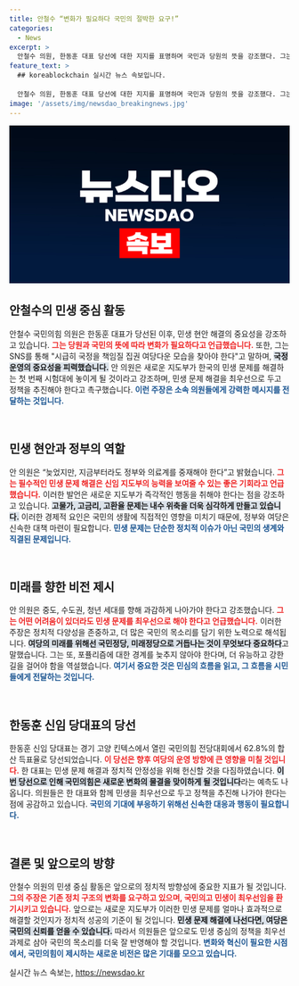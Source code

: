 ```yaml
---
title: 안철수 “변화가 필요하다 국민의 절박한 요구!”
categories:
  - News
excerpt: >
  안철수 의원, 한동훈 대표 당선에 대한 지지를 표명하며 국민과 당원의 뜻을 강조했다. 그는 민생 문제 해결과 중도·청년층으로의 접근 필요성을 역설하며, 포퓰리즘에 맞서 유능함을 강화하자고 촉구했다.
feature_text: >
  ## koreablockchain 실시간 뉴스 속보입니다.

  안철수 의원, 한동훈 대표 당선에 대한 지지를 표명하며 국민과 당원의 뜻을 강조했다. 그는 민생 문제 해결과 중도·청년층으로의 접근 필요성을 역설하며, 포퓰리즘에 맞서 유능함을 강화하자고 촉구했다.
image: '/assets/img/newsdao_breakingnews.jpg'
---
```


<p><img src="/assets/img/newsdao_breakingnews.jpg" alt="koreablockchain 속보" /></p>

<h2 data-ke-size="size26">안철수의 민생 중심 활동</h2>

<p data-ke-size="size16">안철수 국민의힘 의원은 한동훈 대표가 당선된 이후, 민생 현안 해결의 중요성을 강조하고 있습니다. <b><span style="color: #ee2323;">그는 당원과 국민의 뜻에 따라 변화가 필요하다고 언급했습니다.</span></b> 또한, 그는 SNS를 통해 "시급히 국정을 책임질 집권 여당다운 모습을 찾아야 한다"고 말하며, <b><span style="background-color: #21538527;">국정 운영의 중요성을 피력했습니다.</span></b> 안 의원은 새로운 지도부가 한국의 민생 문제를 해결하는 첫 번째 시험대에 놓이게 될 것이라고 강조하며, 민생 문제 해결을 최우선으로 두고 정책을 추진해야 한다고 촉구했습니다. <b><span style="color: #1a5490;">이런 주장은 소속 의원들에게 강력한 메시지를 전달하는 것입니다.</span></b></p>

<p data-ke-size="size16">&nbsp;</p>

<h2 data-ke-size="size26">민생 현안과 정부의 역할</h2>

<p data-ke-size="size16">안 의원은 “늦었지만, 지금부터라도 정부와 의료계를 중재해야 한다”고 밝혔습니다. <b><span style="color: #ee2323;">그는 필수적인 민생 문제 해결은 신임 지도부의 능력을 보여줄 수 있는 좋은 기회라고 언급했습니다.</span></b> 이러한 발언은 새로운 지도부가 즉각적인 행동을 취해야 한다는 점을 강조하고 있습니다. <b><span style="background-color: #21538527;">고물가, 고금리, 고환율 문제는 내수 위축을 더욱 심각하게 만들고 있습니다.</span></b> 이러한 경제적 요인은 국민의 생활에 직접적인 영향을 미치기 때문에, 정부와 여당은 신속한 대책 마련이 필요합니다. <b><span style="color: #1a5490;">민생 문제는 단순한 정치적 이슈가 아닌 국민의 생계와 직결된 문제입니다.</span></b></p>

<p data-ke-size="size16">&nbsp;</p>

<h2 data-ke-size="size26">미래를 향한 비전 제시</h2>

<p data-ke-size="size16">안 의원은 중도, 수도권, 청년 세대를 향해 과감하게 나아가야 한다고 강조했습니다. <b><span style="color: #ee2323;">그는 어떤 어려움이 있더라도 민생 문제를 최우선으로 해야 한다고 언급했습니다.</span></b> 이러한 주장은 정치적 다양성을 존중하고, 더 많은 국민의 목소리를 담기 위한 노력으로 해석됩니다. <b><span style="background-color: #21538527;">여당의 미래를 위해선 국민정당, 미래정당으로 거듭나는 것이 무엇보다 중요하다</span></b>고 말했습니다. 그는 또, 포퓰리즘에 대한 경계를 늦추지 않아야 한다며, 더 유능하고 강한 길을 걸어야 함을 역설했습니다. <b><span style="color: #1a5490;">여기서 중요한 것은 민심의 흐름을 읽고, 그 흐름을 시민들에게 전달하는 것입니다.</span></b></p>

<p data-ke-size="size16">&nbsp;</p>

<h2 data-ke-size="size26">한동훈 신임 당대표의 당선</h2>

<p data-ke-size="size16">한동훈 신임 당대표는 경기 고양 킨텍스에서 열린 국민의힘 전당대회에서 62.8%의 합산 득표율로 당선되었습니다. <b><span style="color: #ee2323;">이 당선은 향후 여당의 운영 방향에 큰 영향을 미칠 것입니다.</span></b> 한 대표는 민생 문제 해결과 정치적 안정성을 위해 헌신할 것을 다짐하였습니다. <b><span style="background-color: #21538527;">이번 당선으로 인해 국민의힘은 새로운 변화의 물결을 맞이하게 될 것입니다</span></b>라는 예측도 나옵니다. 의원들은 한 대표와 함께 민생을 최우선으로 두고 정책을 추진해 나가야 한다는 점에 공감하고 있습니다. <b><span style="color: #1a5490;">국민의 기대에 부응하기 위해선 신속한 대응과 행동이 필요합니다.</span></b></p>

<p data-ke-size="size16">&nbsp;</p>

<h2 data-ke-size="size26">결론 및 앞으로의 방향</h2>

<p data-ke-size="size16">안철수 의원의 민생 중심 활동은 앞으로의 정치적 방향성에 중요한 지표가 될 것입니다. <b><span style="color: #ee2323;">그의 주장은 기존 정치 구조의 변화를 요구하고 있으며, 국민의고 민생이 최우선임을 환기시키고 있습니다.</span></b> 앞으로는 새로운 지도부가 이러한 민생 문제를 얼마나 효과적으로 해결할 것인지가 정치적 성공의 기준이 될 것입니다. <b><span style="background-color: #21538527;">민생 문제 해결에 나선다면, 여당은 국민의 신뢰를 얻을 수 있습니다.</span></b> 따라서 의원들은 앞으로도 민생 중심의 정책을 최우선 과제로 삼아 국민의 목소리를 더욱 잘 반영해야 할 것입니다. <b><span style="color: #1a5490;">변화와 혁신이 필요한 시점에서, 국민의힘이 제시하는 새로운 비전은 많은 기대를 모으고 있습니다.</span></b></p>
실시간 뉴스 속보는, <a href="https://newsdao.kr" rel="dofollow">https://newsdao.kr</a>


